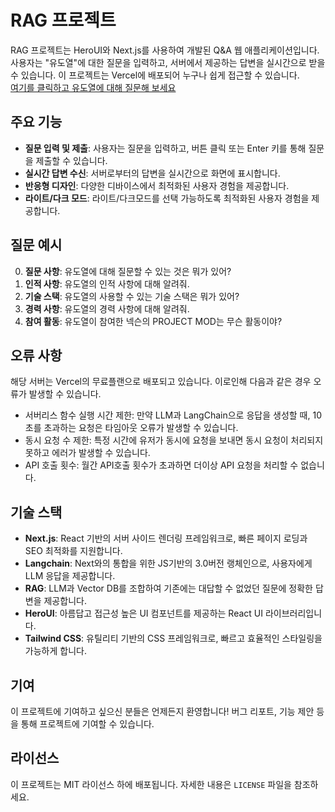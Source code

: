 # RAG 프로젝트

RAG 프로젝트는 HeroUI와 Next.js를 사용하여 개발된 Q&A 웹 애플리케이션입니다. 사용자는 "유도열"에 대한 질문을 입력하고, 서버에서 제공하는 답변을 실시간으로 받을 수 있습니다. 이 프로젝트는 Vercel에 배포되어 누구나 쉽게 접근할 수 있습니다.  
[여기를 클릭하고 유도열에 대해 질문해 보세요](https://doyeol-rag.vercel.app/)

## 주요 기능

- **질문 입력 및 제출**: 사용자는 질문을 입력하고, 버튼 클릭 또는 Enter 키를 통해 질문을 제출할 수 있습니다.
- **실시간 답변 수신**: 서버로부터의 답변을 실시간으로 화면에 표시합니다.
- **반응형 디자인**: 다양한 디바이스에서 최적화된 사용자 경험을 제공합니다.
- **라이트/다크 모드**: 라이트/다크모드를 선택 가능하도록 최적화된 사용자 경험을 제공합니다.

## 질문 예시

0. **질문 사항**: 유도열에 대해 질문할 수 있는 것은 뭐가 있어?
1. **인적 사항**: 유도열의 인적 사항에 대해 알려줘.
2. **기술 스택**: 유도열의 사용할 수 있는 기술 스택은 뭐가 있어?
3. **경력 사항**: 유도열의 경력 사항에 대해 알려줘.
4. **참여 활동**: 유도열이 참여한 넥슨의 PROJECT MOD는 무슨 활동이야?

## 오류 사항
해당 서버는 Vercel의 무료플랜으로 배포되고 있습니다. 이로인해 다음과 같은 경우 오류가 발생할 수 있습니다.
- 서버리스 함수 실행 시간 제한: 만약 LLM과 LangChain으로 응답을 생성할 때, 10초를 초과하는 요청은 타임아웃 오류가 발생할 수 있습니다.
- 동시 요청 수 제한: 특정 시간에 유저가 동시에 요청을 보내면 동시 요청이 처리되지 못하고 에러가 발생할 수 있습니다.
- API 호출 횟수: 월간 API호출 횟수가 초과하면 더이상 API 요청을 처리할 수 없습니다.

## 기술 스택

- **Next.js**: React 기반의 서버 사이드 렌더링 프레임워크로, 빠른 페이지 로딩과 SEO 최적화를 지원합니다.
- **Langchain**: Next와의 통합을 위한 JS기반의 3.0버전 랭체인으로, 사용자에게 LLM 응답을 제공합니다.
- **RAG**: LLM과 Vector DB를 조합하여 기존에는 대답할 수 없었던 질문에 정확한 답변을 제공합니다.
- **HeroUI**: 아름답고 접근성 높은 UI 컴포넌트를 제공하는 React UI 라이브러리입니다.
- **Tailwind CSS**: 유틸리티 기반의 CSS 프레임워크로, 빠르고 효율적인 스타일링을 가능하게 합니다.


## 기여

이 프로젝트에 기여하고 싶으신 분들은 언제든지 환영합니다! 버그 리포트, 기능 제안 등을 통해 프로젝트에 기여할 수 있습니다.

## 라이선스

이 프로젝트는 MIT 라이선스 하에 배포됩니다. 자세한 내용은 `LICENSE` 파일을 참조하세요.
